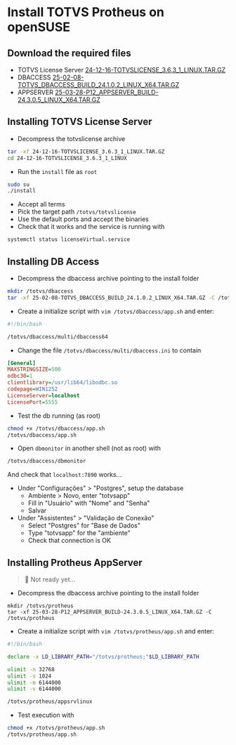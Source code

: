 # Install TOTVS Protheus on openSUSE

## Download the required files
- TOTVS License Server [24-12-16-TOTVSLICENSE_3.6.3_1_LINUX.TAR.GZ](https://suporte.totvs.com/portal/p/10098/download?e=1137544)
- DBACCESS [25-02-08-TOTVS_DBACCESS_BUILD_24.1.0.2_LINUX_X64.TAR.GZ](https://suporte.totvs.com/portal/p/10098/download?e=1168439)
- APPSERVER [25-03-28-P12_APPSERVER_BUILD-24.3.0.5_LINUX_X64.TAR.GZ](https://suporte.totvs.com/portal/p/10098/download?e=1168421)

<!-- - RESPOSITORIO [24-08-27_ATUALIZACAO_12.1.33_RH_MI_EXPEDICAO_CONTINUA.ZIP](https://suporte.totvs.com/portal/p/10098/download?e=1043595) -->
<!-- - DICIONARIO DE DADOS [21-10-08-BRA-DICIONARIOS_COMPL_12_1_33.ZIP](https://suporte.totvs.com/portal/p/10098/download?e=1031455) -->
<!-- - MENU - BRASIL [21-10-08-BRA-MENUS_12_1_33.ZIP](https://suporte.totvs.com/portal/p/10098/download?e=1031459) -->
<!-- - HELPS DE CAMPOS/PERGUNTAS DIFERENCIAL - BRASIL [21-10-08-BRA-HELPS_DIF_12_1_33.ZIP](https://suporte.totvs.com/portal/p/10098/download?e=1031458) -->
<!-- - SMARTCLIENT HARPIA (?) [25-05-14-P12_SMARTCLIENT_WEBAPP_9.2.0_LINUX_X64.TAR.GZ](https://suporte.totvs.com/portal/p/10098/download?e=1112226) -->
<!-- - webagent -->

## Installing TOTVS License Server
- Decompress the totvslicense archive
```bash
tar -xf 24-12-16-TOTVSLICENSE_3.6.3_1_LINUX.TAR.GZ
cd 24-12-16-TOTVSLICENSE_3.6.3_1_LINUX
```
- Run the `install` file as `root`
```bash
sudo su
./install
```
- Accept all terms
- Pick the target path `/totvs/totvslicense`
- Use the default ports and accept the binaries
- Check that it works and the service is running with
```bash
systemctl status licenseVirtual.service
```

## Installing DB Access
- Decompress the dbaccess archive pointing to the install folder
```bash
mkdir /totvs/dbaccess
tar -xf 25-02-08-TOTVS_DBACCESS_BUILD_24.1.0.2_LINUX_X64.TAR.GZ -C /totvs/dbaccess
```
- Create a initialize script with `vim /totvs/dbaccess/app.sh` and enter:
```bash
#!/bin/bash

/totvs/dbaccess/multi/dbaccess64
```
- Change the file `/totvs/dbaccess/multi/dbaccess.ini` to contain
```ini
[General]
MAXSTRINGSIZE=500
odbc30=1
clientlibrary=/usr/lib64/libodbc.so
codepage=WIN1252
LicenseServer=localhost
LicensePort=5555
```
- Test the db running (as root)
```bash
chmod +x /totvs/dbaccess/app.sh
/totvs/dbaccess/app.sh
```
- Open `dbmonitor` in another shell (not as root) with
```bash
/totvs/dbaccess/dbmonitor
```
And check that `localhost:7890` works...
- Under "Configurações" > "Postgres", setup the database
  - Ambiente > Novo, enter "totvsapp"
  - Fill in "Usuário" with "Nome" and "Senha"
  - Salvar
- Under "Assistentes" > "Validação de Conexão"
  - Select "Postgres" for "Base de Dados"
  - Type "totvsapp" for the "ambiente"
  - Check that connection is OK


## Installing Protheus AppServer
> :construction: Not ready yet...
- Decompress the dbaccess archive pointing to the install folder
```
mkdir /totvs/protheus
tar -xf 25-03-28-P12_APPSERVER_BUILD-24.3.0.5_LINUX_X64.TAR.GZ -C /totvs/protheus
```
<!--
- Pick the target path `/totvs/protheus`
- Use service port `1000` instead of `1234`
- Use service name `totvsappserver` instead of `totvs-appserver12`
- DNS License Server is `localhost` on port `5555`
-->
- Create a initialize script with `vim /totvs/protheus/app.sh` and enter:
```bash
#!/bin/bash

declare -x LD_LIBRARY_PATH="/totvs/protheus;"$LD_LIBRARY_PATH

ulimit -n 32768
ulimit -s 1024
ulimit -m 6144000
ulimit -v 6144000

/totvs/protheus/appsrvlinux
```
- Test execution with
```bash
chmod +x /totvs/protheus/app.sh
/totvs/protheus/app.sh
```

<!--
## Test Execution
- Add execution permissions to `/totvs` folder
```bash
chmod -R 777 /totvs
```
- Run as `root` and wait for server booting
```bash
/totvs/totvslicense/app.sh
```
- In _another_ `root` shell run
```bash
/totvs/dbaccess/app.sh
```
- Test the database connection with 
```bash
/totvs/dbaccess/dbmonitor
```


Create the folder structure
```bash
mkdir -p /totvs/protheus/bin/{appbroker,appsec01,appsec02,dbaccess,licenseserver,log}
mkdir -p /totvs/protheus/rpo
mkdir -p /totvs/protheus_data/{system,systemload}
```
-->
